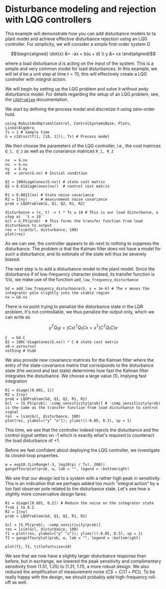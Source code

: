 # Disturbance modeling and rejection with LQG controllers

This example will demonstrate how you can add disturbance models to ta plant model and achieve effective disturbance rejection using an LQG controller. For simplicity, we will consider a simple first-order system $G$

```math
\begin{aligned}
\dot{x} &= -ax + b(u + d) \\
y &= cx
\end{aligned}
```

where a load disturbance $d$ is acting on the input of the system. This is a simple and very common model for load disturbances. In this example, we will let $d$ be a unit step at time $t=10$, this will effectively create a LQG controller with *integral action*.

We will begin by setting up the LQG problem and solve it without andy disturbance model. For details regarding the setup of an LQG problem, see, the [`LQGProblem`](@ref) documentation.

We start by defining the process model and discretize it using zero-order hold.

```@example LQG_DIST
using RobustAndOptimalControl, ControlSystemsBase, Plots, LinearAlgebra
Ts = 1 # Sample time
G = c2d(ss(tf(1, [10, 1])), Ts) # Process model
```

We then choose the parameters of the LQG controller, i.e., the cost matrices ``Q_1, Q_2`` as well as the covariance matrices ``R_1, R_2``
```@example LQG_DIST
nx  = G.nx
nu  = G.nu
ny  = G.ny
x0  = zeros(G.nx) # Initial condition

Q1 = 100diagm(ones(G.nx)) # state cost matrix
Q2 = 0.01diagm(ones(nu))  # control cost matrix

R1 = 0.001I(nx) # State noise covariance
R2 = I(ny)      # measurement noise covariance
prob = LQGProblem(G, Q1, Q2, R1, R2)

disturbance = (x, t) -> t * Ts ≥ 10 # This is our load disturbance, a step at ``t = 10``
Gcl = G_PS(prob)  # This forms the transfer function from load disturbance to output
res = lsim(Gcl, disturbance, 100)
plot(res)
```

As we can see, the controller appears to do next to nothing to suppress the disturbance. The problem is that the Kalman filter does not have a model for such a disturbance, and its estimate of the state will thus be severely biased.

The next step is to add a disturbance model to the plant model. Since the disturbance if of low-frequency character (indeed, its transfer function is $1/s$), we make use of the function `add_low_frequency_disturbance`

```@example LQG_DIST
Gd = add_low_frequency_disturbance(G, ϵ = 1e-6) # The ϵ moves the integrator pole slightly into the stable region
nx = Gd.nx
```

There is no point trying to penalize the disturbance state in the LQR problem, it's not controllable, we thus penalize the output only, which we can write as

```math
y^T Q_1 y = (Cx)^T Q_1 Cx = x^T (C^T Q_1C) x
```

```@example LQG_DIST
C  = Gd.C
Q1 = 100C'diagm(ones(G.nx)) * C # state cost matrix
x0 = zeros(nx)
nothing # hide
```

We also provide new covariance matrices for the Kalman filter where the entry of the state-covariance matrix that corresponds to the disturbance state (the second and last state) determines how fast the Kalman filter integrates the disturbance. We choose a large value (1), implying fast integration

```@example LQG_DIST
R1 = diagm([0.001, 1])
R2 = I(ny)
prob = LQGProblem(Gd, Q1, Q2, R1, R2)
Gcl  = [G_PS(prob); -comp_sensitivity(prob)] # -comp_sensitivity(prob) is the same as the transfer function from load disturbance to control signal
res  = lsim(Gcl, disturbance, 100)
plot(res, ylabel=["y" "u"]); ylims!((-0.05, 0.3), sp = 1)
```

This time, we see that the controller indeed rejects the disturbance and the control signal settles on -1 which is exactly what's required to counteract the load disturbance of +1.

Before we feel confident about deploying the LQG controller, we investigate its closed-loop properties.

```@example LQG_DIST
w = exp10.(LinRange(-3, log10(pi / Ts), 200))
gangoffourplot(prob, w, lab = "", legend = :bottomright)
```

We see that our design led to a system with a rather high peak in sensitivity. This is an indication that we perhaps added too much "integral action" by a too fast observer pole related to the disturbance state. Let's see how a slightly more conservative design fares:

```@example LQG_DIST
R1 = diagm([0.001, 0.2]) # Reduce the noise on the integrator state from 1 to 0.2
R2 = I(ny)
prob = LQGProblem(Gd, Q1, Q2, R1, R2)

Gcl = [G_PS(prob); -comp_sensitivity(prob)]
res = lsim(Gcl, disturbance, 100)
f1 = plot(res, ylabel=["y" "u"]); ylims!((-0.05, 0.3), sp = 1)
f2 = gangoffourplot(prob, w, lab = "", legend = :bottomright)

plot(f1, f2, titlefontsize=10)
```

We see that we now have a slightly larger disturbance response than before, but in exchange, we lowered the peak sensitivity and complimentary sensitivity from (1.51, 1.25) to (1.31, 1.11), a more robust design. We also reduced the amplification of measurement noise ($CS = C/(1+PC)$). To be really happy with the design, we should probably add high-frequency roll-off as well.
